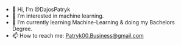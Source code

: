 - 👋 Hi, I’m @DajosPatryk
- 👀 I’m interested in machine learning.
- 🌱 I’m currently learning Machine-Learning & doing my Bachelors Degree.
- 📫 How to reach me: Patryk00.Business@gmail.com
